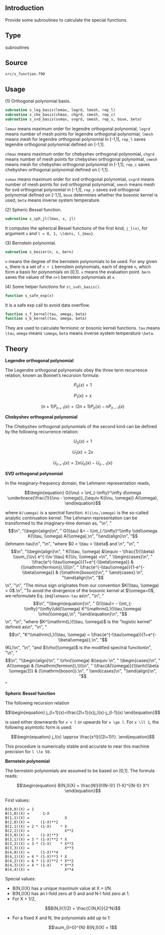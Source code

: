 ## Introduction

Provide some subroutines to calculate the special functions.

## Type

subroutines

## Source

`src/s_function.f90`

## Usage

(1) Orthogonal polynomial basis.

```fortran
subroutine s_leg_basis(lemax, legrd, lmesh, rep_l)
subroutine s_che_basis(chmax, chgrd, cmesh, rep_c)
subroutine s_svd_basis(svmax, svgrd, smesh, rep_s, bose, beta)
```

`lemax` means maximum order for legendre orthogonal polynomial, `legrd` means number of mesh points for legendre orthogonal polynomial, `lmesh` means mesh for legendre orthogonal polynomial in [-1,1], `rep_l` saves legendre orthogonal polynomial defined on [-1,1].

`chmax` means maximum order for chebyshev orthogonal polynomial, `chgrd` means number of mesh points for chebyshev orthogonal polynomial, `cmesh` means mesh for chebyshev orthogonal polynomial in [-1,1], `rep_c` saves chebyshev orthogonal polynomial defined on [-1,1].

`svmax` means maximum order for svd orthogonal polynomial, `svgrd` means number of mesh points for svd orthogonal polynomial, `smesh` means mesh for svd orthogonal polynomial in [-1,1], `rep_s` saves svd orthogonal polynomial defined on [-1,1], `bose` determines whether the bosonic kernel is used, `beta` means inverse system temperature.

(2) Spheric Bessel function.

```fortran
subroutine s_sph_jl(lmax, x, jl)
```

It computes the spherical Bessel functions of the first kind, ``j_l(x)``, for argument ``x`` and ``l = 0, 1, \ldots, l_{max}``.

(3) Bernstein polynomial.

```fortran
subroutine s_bezier(n, x, bern)
```

`n` means the degree of the bernstein polynomials to be used. For any given ``n``, there is a set of ``n + 1`` bernstein polynomials, each of degree ``n``, which form a basis for polynomials on [0,1]. `x` means the evaluation point. `bern` saves the values of the ``n+1`` bernstein polynomials at ``x``.

(4) Some helper functions for `s\_svd\_basis()`.

```fortran
function s_safe_exp(x)
```

It is a safe exp call to avoid data overflow.

```fortran
function s_f_kernel(tau, omega, beta)
function s_b_kernel(tau, omega, beta)
```

They are used to calculate fermionic or bosonic kernel functions. `tau` means ``\tau``, `omega` means ``\omega``, `beta` means inverse system temperature ``\beta``.

## Theory

**Legendre orthogonal polynomial**

The Legendre orthogonal polynomials obey the three term recurrence relation, known as Bonnet’s recursion formula:

```math
\begin{equation}
P_0(x) = 1
\end{equation}
```

```math
\begin{equation}
P_1(x) = x
\end{equation}
```

```math
\begin{equation}
(n+1) P_{n+1}(x) = (2n+1) P_n(x) - n P_{n-1}(x)
\end{equation}
```

**Chebyshev orthogonal polynomial**

The Chebyshev orthogonal polynomials of the second kind can be defined by the following recurrence relation:

```math
\begin{equation}
U_0(x) = 1
\end{equation}
```

```math
\begin{equation}
U_1(x) = 2x
\end{equation}
```

```math
\begin{equation}
U_{n+1}(x) = 2xU_n(x) - U_{n-1}(x)
\end{equation}
```

**SVD orthogonal polynomial**

In the imaginary-frequency domain, the Lehmann representation reads,

```math
\begin{equation}
G(i\nu) = \int_{-\infty}^\infty d\omega
\underbrace{\frac{1}{i\nu - \omega}}_{\equiv K(i\nu, \omega)}
A(\omega),
\end{equation}
```

where ``A(\omega)`` is a spectral function. ``K(i\nu,\omega)`` is the so-called analytic continuation kernel. The Lehmann representation can be transformed to the imaginary-time domain as,
    "\n",
    "$$\n",
    "\\begin{align}\n",
    "    G(\\tau) &= - \\int_{-\\infty}^\\infty \\dd\\omega K(\\tau, \\omega) A(\\omega),\n",
    "\\end{align}\n",
    "$$ (lehmann-tau)\n",
    "\n",
    "where $0 < \\tau < \\beta$ and \n",
    "\n",
    "$$\n",
    "\\begin{align}\n",
    "    K(\\tau, \\omega) &\\equiv - \\frac{1}{\\beta} \\sum_{\\iv} e^{-\\iv \\tau} K(\\iv, \\omega) =\n",
    "    \\begin{cases}\n",
    "        \\frac{e^{-\\tau\\omega}}{1+e^{-\\beta\\omega}} & (\\mathrm{fermion}),\\\\\n",
    "        \\frac{e^{-\\tau\\omega}}{1-e^{-\\beta\\omega}} & (\\mathrm{boson})\n",
    "    \\end{cases}.\n",
    "\\end{align}\n",
    "$$\n",
    "\n",
    "The minus sign originates from our convention $K(\\tau, \\omega) > 0$.\n",
    "To avoid the divergence of the bosonic kernel at $\\omega=0$, we reformulate Eq. {eq}`lehmann-tau` as\n",
    "\n",
    "$$\n",
    "\\begin{equation}\n",
    "    G(\\tau)= - \\int_{-\\infty}^\\infty\\dd{\\omega} K^\\mathrm{L}(\\tau,\\omega) \\rho(\\omega),\n",
    "\\end{equation}\n",
    "$$\n",
    "\n",
    "where $K^\\mathrm{L}(\\tau, \\omega)$ is the \"logistic kernel\" defined as\n",
    "\n",
    "$$\n",
    "K^\\mathrm{L}(\\tau, \\omega) =  \\frac{e^{-\\tau\\omega}}{1+e^{-\\beta\\omega}},\n",
    "$$ (KL)\n",
    "\n",
    "and $\\rho(\\omega)$ is the modified spectral function\n",
    "\n",
    "$$\n",
    "\\begin{align}\n",
    "    \\rho(\\omega) &\\equiv \n",
    "    \\begin{cases}\n",
    "        A(\\omega) & (\\mathrm{fermion}),\\\\\n",
    "        \\frac{A(\\omega)}{\\tanh(\\beta \\omega/2)} & (\\mathrm{boson}).\n",
    "    \\end{cases}\n",
    "\\end{align}\n",
    "$$"



**Spheric Bessel function**

The following recursion relation

```math
\begin{equation}
j_{l+1}(x)=\frac{2l+1}{x}j_l(x)-j_{l-1}(x)
\end{equation}
```

is used either downwards for ``x < l`` or upwards for ``x \ge l``. For ``x \ll 1``, the following asymtotic form is used:

```math
\begin{equation}
j_l(x) \approx \frac{x^l}{(2l+1)!!}.
\end{equation}
```

This procedure is numerically stable and accurate to near this machine precision for ``l \le 50``.

**Bernstein polynomial**

The bernstein polynomials are assumed to be based on [0,1]. The formula reads:

```math
\begin{equation}
B(N,I)(X) = \frac{N!}{I!(N-I)!} (1-X)^{(N-I)} X^I
\end{equation}
```

First values:

    B(0,0)(X) = 1
    B(1,0)(X) =      1-X
    B(1,1)(X) =                X
    B(2,0)(X) =     (1-X)**2
    B(2,1)(X) = 2 * (1-X)    * X
    B(2,2)(X) =                X**2
    B(3,0)(X) =     (1-X)**3
    B(3,1)(X) = 3 * (1-X)**2 * X
    B(3,2)(X) = 3 * (1-X)    * X**2
    B(3,3)(X) =                X**3
    B(4,0)(X) =     (1-X)**4
    B(4,1)(X) = 4 * (1-X)**3 * X
    B(4,2)(X) = 6 * (1-X)**2 * X**2
    B(4,3)(X) = 4 * (1-X)    * X**3
    B(4,4)(X) =                X**4

Special values:

* B(N,I)(X) has a unique maximum value at X = I/N.
* B(N,I)(X) has an I-fold zero at 0 and and N-I fold zero at 1.
* For X = 1/2,

```math
B(N,I)(1/2) = \frac{C(N,K)}{2^N}
```

* For a fixed X and N, the polynomials add up to 1:

```math
\sum_{I=0}^{N} B(N,I)(X) = 1
```
